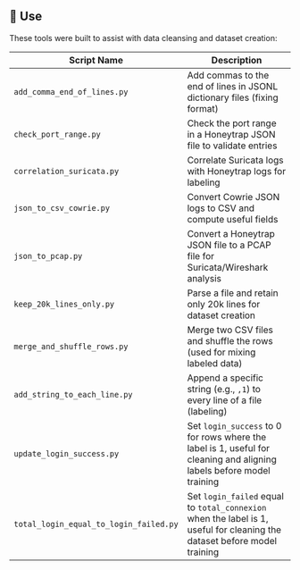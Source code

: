 ## 🚀 Use

These tools were built to assist with data cleansing and dataset creation:

| Script Name                     | Description                                                                 |
|----------------------------------|-----------------------------------------------------------------------------|
| `add_comma_end_of_lines.py`      | Add commas to the end of lines in JSONL dictionary files (fixing format)   |
| `check_port_range.py`            | Check the port range in a Honeytrap JSON file to validate entries           |
| `correlation_suricata.py`        | Correlate Suricata logs with Honeytrap logs for labeling                    |
| `json_to_csv_cowrie.py`          | Convert Cowrie JSON logs to CSV and compute useful fields                   |
| `json_to_pcap.py`                | Convert a Honeytrap JSON file to a PCAP file for Suricata/Wireshark analysis|
| `keep_20k_lines_only.py`         | Parse a file and retain only 20k lines for dataset creation                 |
| `merge_and_shuffle_rows.py`      | Merge two CSV files and shuffle the rows (used for mixing labeled data)    |
| `add_string_to_each_line.py`     | Append a specific string (e.g., `,1`) to every line of a file (labeling)    |
| `update_login_success.py`        | Set `login_success` to 0 for rows where the label is 1, useful for cleaning and aligning labels before model training |
| `total_login_equal_to_login_failed.py` | Set `login_failed` equal to `total_connexion` when the label is 1, useful for cleaning the dataset before model training |
